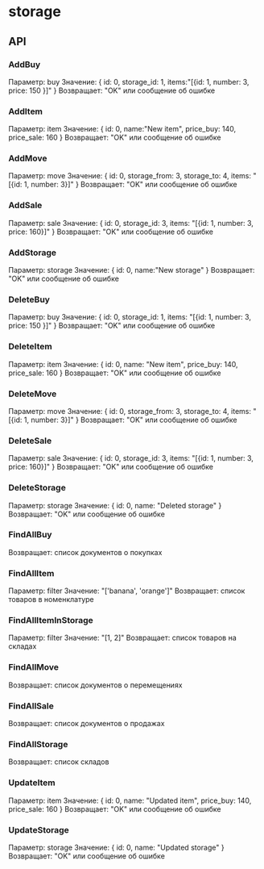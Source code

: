 # storage

## API

### AddBuy
Параметр: buy
Значение: 
{
	id: 0,
	storage_id: 1,
	items:"[{id: 1, number: 3, price: 150 }]"
}
Возвращает: "OK" или сообщение об ошибке

### AddItem
Параметр: item
Значение: 
{
	id: 0,
	name:"New item",
	price_buy: 140,
	price_sale: 160
}
Возвращает: "OK" или сообщение об ошибке

### AddMove
Параметр: move
Значение: 
{
	id: 0,
	storage_from: 3,
	storage_to: 4,
	items: "[{id: 1, number: 3}]"
}
Возвращает: "OK" или сообщение об ошибке

### AddSale
Параметр: sale
Значение: 
{
	id: 0,
	storage_id: 3,
	items: "[{id: 1, number: 3, price: 160}]"
}
Возвращает: "OK" или сообщение об ошибке

### AddStorage
Параметр: storage
Значение: 
{
	id: 0,
	name:"New storage"
}
Возвращает: "OK" или сообщение об ошибке

### DeleteBuy
Параметр: buy
Значение: 
{
	id: 0,
	storage_id: 1,
	items: "[{id: 1, number: 3, price: 150 }]"
}
Возвращает: "OK" или сообщение об ошибке

### DeleteItem
Параметр: item
Значение: 
{
	id: 0,
	name: "New item",
	price_buy: 140,
	price_sale: 160
}
Возвращает: "OK" или сообщение об ошибке

### DeleteMove
Параметр: move
Значение: 
{
	id: 0,
	storage_from: 3,
	storage_to: 4,
	items: "[{id: 1, number: 3}]"
}
Возвращает: "OK" или сообщение об ошибке

### DeleteSale
Параметр: sale
Значение: 
{
	id: 0,
	storage_id: 3,
	items: "[{id: 1, number: 3, price: 160}]"
}
Возвращает: "OK" или сообщение об ошибке

### DeleteStorage
Параметр: storage
Значение: 
{
	id: 0,
	name: "Deleted storage"
}
Возвращает: "OK" или сообщение об ошибке

### FindAllBuy
Возвращает: список документов о покупках

### FindAllItem
Параметр: filter
Значение: "['banana', 'orange']"
Возвращает: список товаров в номенклатуре

### FindAllItemInStorage
Параметр: filter
Значение: "[1, 2]"
Возвращает: список товаров на складах

### FindAllMove
Возвращает: список документов о перемещениях

### FindAllSale
Возвращает: список документов о продажах

### FindAllStorage
Возвращает: список складов

### UpdateItem
Параметр: item
Значение: 
{
	id: 0,
	name: "Updated item",
	price_buy: 140,
	price_sale: 160
}
Возвращает: "OK" или сообщение об ошибке

### UpdateStorage
Параметр: storage
Значение: 
{
	id: 0,
	name: "Updated storage"
}
Возвращает: "OK" или сообщение об ошибке
